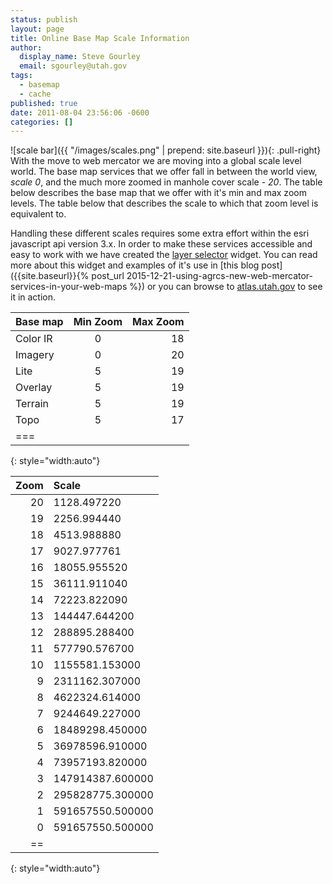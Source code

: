 ```yaml
---
status: publish
layout: page
title: Online Base Map Scale Information
author:
  display_name: Steve Gourley
  email: sgourley@utah.gov
tags:
  - basemap
  - cache
published: true
date: 2011-08-04 23:56:06 -0600
categories: []
---
```

![scale bar]({{ "/images/scales.png" | prepend: site.baseurl }}){: .pull-right} With the move to web mercator we are moving into a global scale level world. The base map services that we offer fall in between the world view, _scale 0_, and the much more zoomed in manhole cover scale - _20_. The table below describes the base map that we offer with it's min and max zoom levels. The table below that describes the scale to which that zoom level is equivalent to.

Handling these different scales requires some extra effort within the esri javascript api version 3.x. In order to make these services accessible and easy to work with we have created the [layer selector](https://github.com/agrc-widgets/layer-selector) widget. You can read more about this widget and examples of it's use in [this blog post]({{site.baseurl}}{% post_url 2015-12-21-using-agrcs-new-web-mercator-services-in-your-web-maps %}) or you can browse to [atlas.utah.gov](http://atlas.utah.gov) to see it in action.

| Base map | Min Zoom | Max Zoom |
|:---------|:--------:|---------:|
| Color IR | 0 | 18 |
| Imagery | 0 | 20 |
| Lite | 5 | 19 |
| Overlay | 5 | 19 |
| Terrain | 5 | 19 |
| Topo | 5 | 17 |
|===
{: style="width:auto"}

| Zoom | Scale |
|--:|:--|
| 20 | 1128.497220 |
| 19 | 2256.994440 |
| 18 | 4513.988880 |
| 17 | 9027.977761 |
| 16 | 18055.955520 |
| 15 | 36111.911040 |
| 14 | 72223.822090 |
| 13 | 144447.644200 |
| 12 | 288895.288400 |
| 11 | 577790.576700 |
| 10 | 1155581.153000 |
| 9 | 2311162.307000 |
| 8 | 4622324.614000 |
| 7 | 9244649.227000 |
| 6 | 18489298.450000 |
| 5 | 36978596.910000 |
| 4 | 73957193.820000 |
| 3 | 147914387.600000 |
| 2 | 295828775.300000 |
| 1 | 591657550.500000 |
|  0 | 5 9 1 6 5 7 5 5 0 . 5 0 0 0 0 0  |
|==
{: style="width:auto"}
